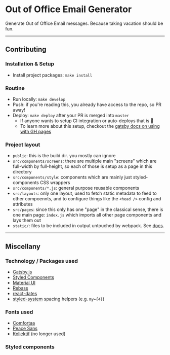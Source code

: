 # Out of Office Email Generator

Generate Out of Office Email messages. Because taking vacation should be fun.

---

## Contributing

### Installation & Setup

* Install project packages: `make install`

### Routine

* Run locally: `make develop`
* Push: if you're reading this, you already have access to the repo, so PR away!
* Deploy: `make deploy` after your PR is merged into `master`
  * If anyone wants to setup CI integration or auto-deploys that is 💯
  * To learn more about this setup, checkout the [gatsby docs on using with GH pages](https://www.gatsbyjs.org/docs/how-gatsby-works-with-github-pages/)

### Project layout

* `public`: this is the build dir. you mostly can ignore
* `src/components/screens`: there are multiple main "screens" which are full-width by full-height, so each of those is setup as a page in this directory
* `src/components/style`: components which are mainly just styled-components CSS wrappers
* `src/components/*.js`: general purpose reusable components
* `src/layouts`: only one layout, used to fetch static metadata to feed to other compoennts, and to configure things like the `<head />` config and attributes
* `src/pages`: since this only has one "page" in the classical sense, there is one main page: `index.js` which imports all other page components and lays them out
* `static/`: files to be included in output untouched by webpack. See [docs](https://www.gatsbyjs.org/docs/adding-images-fonts-files/#using-the-code-classlanguage-textstaticcode-folder).

---

## Miscellany

### Technology / Packages used

* [Gatsby.js](https://www.gatsbyjs.org)
* [Styled Components](https://www.styled-components.com/docs/api)
* [Material UI](https://material-ui.com/)
* [Rebass](http://jxnblk.com/rebass/components/Heading)
* [react-dates](https://github.com/airbnb/react-dates)
* [styled-system](https://github.com/jxnblk/styled-system/blob/master/docs/api.md#default-theme) spacing helpers (e.g. `my={4}`)

### Fonts used

* [Comfortaa](https://fonts.google.com/specimen/Comfortaa)
* [Peace Sans](https://www.behance.net/gallery/34760019/Peace-Sans-FREE-FONT)
* ~~[Kollektif](http://www.bravenewfonts.com/)~~ (no longer used)

### Styled components
